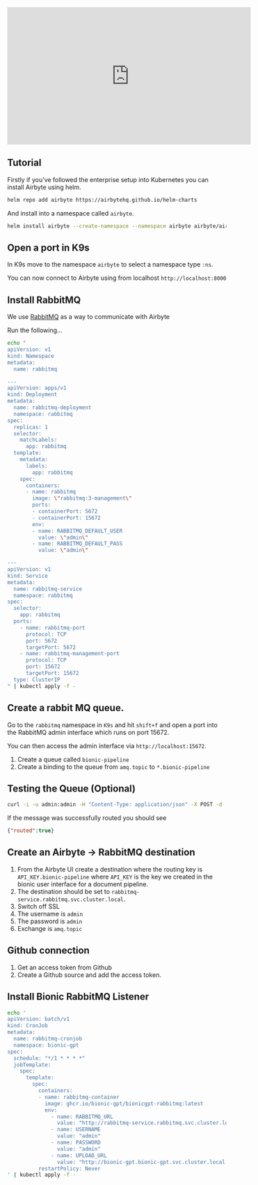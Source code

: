 <iframe width="560" height="315" src="https://www.youtube.com/embed/fBC-5MYemao?si=ZoL6It4xYK1pXs0D" title="YouTube video player" frameborder="0" allow="accelerometer; autoplay; clipboard-write; encrypted-media; gyroscope; picture-in-picture; web-share" allowfullscreen></iframe>

## Tutorial

Firstly if you've followed the enterprise setup into Kubernetes you can install Airbyte using helm.

```sh
helm repo add airbyte https://airbytehq.github.io/helm-charts
```

And install into a namespace called `airbyte`.

```sh
helm install airbyte --create-namespace --namespace airbyte airbyte/airbyte
```

## Open a port in K9s

In K9s move to the namespace `airbyte` to select a namespace type `:ns`.

You can now connect to Airbyte using from localhost `http://localhost:8000`

## Install RabbitMQ

We use [RabbitMQ](https://www.rabbitmq.com/) as a way to communicate with Airbyte

Run the following...

```sh
echo "
apiVersion: v1
kind: Namespace
metadata:
  name: rabbitmq

---
apiVersion: apps/v1
kind: Deployment
metadata:
  name: rabbitmq-deployment
  namespace: rabbitmq
spec:
  replicas: 1
  selector:
    matchLabels:
      app: rabbitmq
  template:
    metadata:
      labels:
        app: rabbitmq
    spec:
      containers:
      - name: rabbitmq
        image: \"rabbitmq:3-management\"
        ports:
        - containerPort: 5672
        - containerPort: 15672
        env:
        - name: RABBITMQ_DEFAULT_USER
          value: \"admin\"
        - name: RABBITMQ_DEFAULT_PASS
          value: \"admin\"

---
apiVersion: v1
kind: Service
metadata:
  name: rabbitmq-service
  namespace: rabbitmq
spec:
  selector:
    app: rabbitmq
  ports:
    - name: rabbitmq-port
      protocol: TCP
      port: 5672
      targetPort: 5672
    - name: rabbitmq-management-port
      protocol: TCP
      port: 15672
      targetPort: 15672
  type: ClusterIP
" | kubectl apply -f -
```

## Create a rabbit MQ queue.

Go to the `rabbitmq` namespace in `K9s` and hit `shift+f` and open a port into the RabbitMQ admin interface which runs on port 15672.

You can then access the admin interface via `http://localhost:15672`.

1. Create a queue called `bionic-pipeline`
1. Create a binding to the queue from `amq.topic` to `*.bionic-pipeline`

## Testing the Queue (Optional)

```sh
curl -i -u admin:admin -H "Content-Type: application/json" -X POST -d '{"properties":{},"routing_key":"123456.bionic-pipeline","payload":"Your_Message_Content","payload_encoding":"string"}' http://localhost:15672/api/exchanges/%2F/amq.topic/publish
```

If the message was successfully routed you should see

```json
{"routed":true}
```

## Create an Airbyte -> RabbitMQ destination

1. From the Airbyte UI create a destination where the routing key is `API_KEY.bionic-pipeline` where `API_KEY` is the key we created in the bionic user interface for a document pipeline.
1. The destination should be set to `rabbitmq-service.rabbitmq.svc.cluster.local`.
1. Switch off SSL
1. The username is `admin`
1. The password is `admin`
1. Exchange is `amq.topic`

## Github connection

1. Get an access token from Github
1. Create a Github source and add the access token.

## Install Bionic RabbitMQ Listener

```sh
echo '
apiVersion: batch/v1
kind: CronJob
metadata:
  name: rabbitmq-cronjob
  namespace: bionic-gpt
spec:
  schedule: "*/1 * * * *"
  jobTemplate:
    spec:
      template:
        spec:
          containers:
          - name: rabbitmq-container
            image: ghcr.io/bionic-gpt/bionicgpt-rabbitmq:latest
            env:
              - name: RABBITMQ_URL
                value: "http://rabbitmq-service.rabbitmq.svc.cluster.local:15672/api/queues/%2f/bionic-pipeline/get"
              - name: USERNAME
                value: "admin"
              - name: PASSWORD
                value: "admin"
              - name: UPLOAD_URL
                value: "http://bionic-gpt.bionic-gpt.svc.cluster.local:7903/v1/document_upload"
          restartPolicy: Never
' | kubectl apply -f -
```